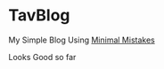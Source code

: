 # TavBlog

My Simple Blog Using [Minimal Mistakes](https://github.com/mmistakes/minimal-mistakes)

Looks Good so far
